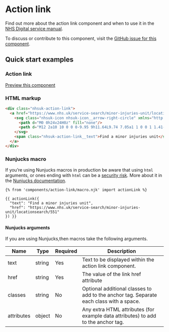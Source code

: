 # Action link

Find out more about the action link component and when to use it in the [NHS Digital service manual](https://beta.nhs.uk/service-manual/patterns/).

To discuss or contribute to this component, visit the [GitHub issue for this component](https://github.com/nhsuk/nhsuk-frontend/issues/157).

## Quick start examples

### Action link

[Preview this component](https://nhsuk.github.io/nhsuk-frontend/components/action-link.html)

### HTML markup

```html
<div class="nhsuk-action-link">
  <a href="https://www.nhs.uk/service-search/minor-injuries-unit/locationsearch/551" class="nhsuk-action-link__link">
    <svg class="nhsuk-icon nhsuk-icon__arrow-right-circle" xmlns="http://www.w3.org/2000/svg" viewBox="0 0 24 24" aria-hidden="true">
      <path d="M0 0h24v24H0z" fill="none"/>
      <path d="M12 2a10 10 0 0 0-9.95 9h11.64L9.74 7.05a1 1 0 0 1 1.41-1.41l5.66 5.65a1 1 0 0 1 0 1.42l-5.66 5.65a1 1 0 0 1-1.41 0 1 1 0 0 1 0-1.41L13.69 13H2.05A10 10 0 1 0 12 2z"/>
    </svg>
    <span class="nhsuk-action-link__text">Find a minor injuries unit</span>
  </a>
</div>
```

### Nunjucks macro

If you’re using Nunjucks macros in production be aware that using `html` arguments, or ones ending with `html` can be a [security risk](https://en.wikipedia.org/wiki/Cross-site_scripting). More about it in the [Nunjucks documentation](https://mozilla.github.io/nunjucks/api.html#user-defined-templates-warning).


```
{% from 'components/action-link/macro.njk' import actionLink %}

{{ actionLink({
  "text": "Find a minor injuries unit",
  "href": "https://www.nhs.uk/service-search/minor-injuries-unit/locationsearch/551"
}) }}
```

#### Nunjucks arguments

If you are using Nunjucks,then macros take the following arguments.

| Name         | Type     | Required  | Description |
| -------------|----------|-----------|-------------|
| text         | string   | Yes       | Text to be displayed within the action link component. |
| href         | string   | Yes       | The value of the link href attribute |
| classes      | string   | No        | Optional additional classes to add to the anchor tag. Separate each class with a space. |
| attributes   | object   | No        | Any extra HTML attributes (for example data attributes) to add to the anchor tag. |
